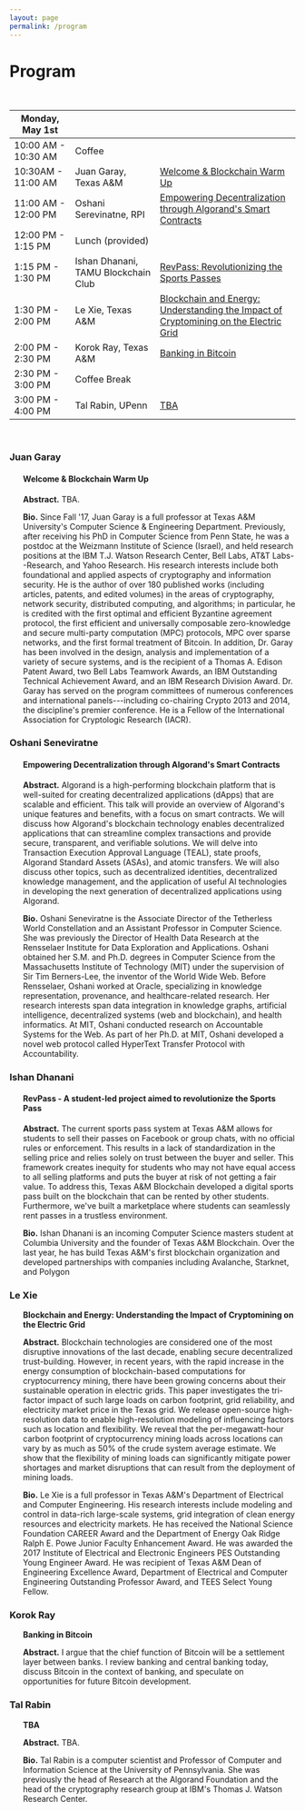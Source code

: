 ```yaml
---
layout: page
permalink: /program
---
```


# Program
<br>

| Monday, May 1st       |              |   |
| ---------------------------- | ------------ | ----------- |
| 10:00 AM - 10:30 AM | Coffee |  |
| 10:30AM - 11:00 AM | Juan Garay, Texas A&M | [Welcome & Blockchain Warm Up](#juan-garay)  |
| 11:00 AM - 12:00 PM | Oshani Serevinatne, RPI | [Empowering Decentralization through Algorand's Smart Contracts](#oshani-serevinatne) |
| 12:00 PM - 1:15 PM | Lunch (provided) | | 
| 1:15 PM - 1:30 PM | Ishan Dhanani, TAMU Blockchain Club |  [RevPass: Revolutionizing the Sports Passes](#ishan-dhanani) |
| 1:30 PM - 2:00 PM | Le Xie, Texas A&M | [Blockchain and Energy: Understanding the Impact of Cryptomining on the Electric Grid](#le-xie) |
| 2:00 PM - 2:30 PM | Korok Ray, Texas A&M | [Banking in Bitcoin](#korok-ray) |
| 2:30 PM - 3:00 PM | Coffee Break |  |
| 3:00 PM - 4:00 PM | Tal Rabin, UPenn | [TBA](#tal-rabin) |  

<br>

### Juan Garay

<ul>
  <h4> Welcome & Blockchain Warm Up </h4>
  </ul>
<ul>
  <b>Abstract.</b> TBA.   </ul>
  
  <ul>
  <b>Bio.</b> Since Fall '17, Juan Garay is a full professor at Texas A&M University's Computer Science & Engineering Department. Previously, after receiving his PhD in Computer Science from Penn State, he was a postdoc at the Weizmann Institute of Science (Israel), and held research positions at the IBM T.J. Watson Research Center, Bell Labs, AT&T Labs--Research, and Yahoo Research. His research interests include both foundational and applied aspects of cryptography and information security. He is the author of over 180 published works (including articles, patents, and edited volumes) in the areas of cryptography, network security, distributed computing, and algorithms; in particular, he is credited with the first optimal and efficient Byzantine agreement protocol, the first efficient and universally composable zero-knowledge and secure multi-party computation (MPC) protocols, MPC over sparse networks, and the first formal treatment of Bitcoin. In addition, Dr. Garay has been involved in the design, analysis and implementation of a variety of secure systems, and is the recipient of a Thomas A. Edison Patent Award, two Bell Labs Teamwork Awards, an IBM Outstanding Technical Achievement Award, and an IBM Research Division Award. Dr. Garay has served on the program committees of numerous conferences and international panels---including co-chairing Crypto 2013 and 2014, the discipline's premier conference. He is a Fellow of the International Association for Cryptologic Research (IACR).
</ul>

###  Oshani Seneviratne
<ul>
<h4> Empowering Decentralization through Algorand's Smart Contracts </h4>
</ul>
<ul>
  <b>Abstract.</b> Algorand is a high-performing blockchain platform that is well-suited for creating decentralized applications (dApps) that are scalable and efficient.
This talk will provide an overview of Algorand's unique features and benefits, with a focus on smart contracts. We will discuss how Algorand's blockchain technology enables decentralized applications that can streamline complex transactions and provide secure, transparent, and verifiable solutions. We will delve into Transaction Execution Approval Language (TEAL), state proofs, Algorand Standard Assets (ASAs), and atomic transfers. We will also discuss other topics, such as decentralized identities, decentralized knowledge management, and the application of useful AI technologies in developing the next generation of decentralized applications using Algorand.
</ul>

<ul>
  <b>Bio.</b> Oshani Seneviratne is the Associate Director of the Tetherless World Constellation and an Assistant Professor in Computer Science. She was previously the Director of Health Data Research at the Rensselaer Institute for Data Exploration and Applications. Oshani obtained her S.M. and Ph.D. degrees in Computer Science from the Massachusetts Institute of Technology (MIT) under the supervision of Sir Tim Berners-Lee, the inventor of the World Wide Web. Before Rensselaer, Oshani worked at Oracle, specializing in knowledge representation, provenance, and healthcare-related research. Her research interests span data integration in knowledge graphs, artificial intelligence, decentralized systems (web and blockchain), and health informatics. At MIT, Oshani conducted research on Accountable Systems for the Web. As part of her Ph.D. at MIT, Oshani developed a novel web protocol called HyperText Transfer Protocol with Accountability.
</ul>

### Ishan Dhanani
<ul>
<h4>RevPass - A student-led project aimed to revolutionize the Sports Pass</h4>
  </ul>

<ul>
<b>Abstract.</b> The current sports pass system at Texas A&M allows for students to sell their passes on Facebook or group chats, with no official rules or enforcement. This results in a lack of standardization in the selling price and relies solely on trust between the buyer and seller. This framework creates inequity for students who may not have equal access to all selling platforms and puts the buyer at risk of not getting a fair value. To address this, Texas A&M Blockchain developed a digital sports pass built on the blockchain that can be rented by other students. Furthermore, we've built a marketplace where students can seamlessly rent passes in a trustless environment. 
  </ul>

<ul>
<b>Bio.</b> Ishan Dhanani is an incoming Computer Science masters student at Columbia University and the founder of Texas A&M Blockchain. Over the last year, he has build Texas A&M's first blockchain organization and developed partnerships with companies including Avalanche, Starknet, and Polygon
  </ul>

### Le Xie

<ul>
<b>Blockchain and Energy: Understanding the Impact of Cryptomining on the Electric Grid</b>
</ul>

<ul>
<b>Abstract.</b> Blockchain technologies are considered one of the most disruptive innovations of the last decade, enabling secure decentralized trust-building. However, in recent years, with the rapid increase in the energy consumption of blockchain-based computations for cryptocurrency mining, there have been growing concerns about their sustainable operation in electric grids. This paper investigates the tri-factor impact of such large loads on carbon footprint, grid reliability, and electricity market price in the Texas grid. We release open-source high-resolution data to enable high-resolution modeling of influencing factors such as location and flexibility. We reveal that the per-megawatt-hour carbon footprint of cryptocurrency mining loads across locations can vary by as much as 50% of the crude system average estimate. We show that the flexibility of mining loads can significantly mitigate power shortages and market disruptions that can result from the deployment of mining loads.
</ul>

<ul>
<b>Bio.</b> Le Xie is a full professor in Texas A&M's Department of Electrical and Computer Engineering. His research interests include modeling and control in data-rich large-scale systems, grid integration of clean energy resources and electricity markets. He has received the National Science Foundation CAREER Award and the Department of Energy Oak Ridge Ralph E. Powe Junior Faculty Enhancement Award. He was awarded the 2017 Institute of Electrical and Electronic Engineers PES Outstanding Young Engineer Award. He was recipient of Texas A&M Dean of Engineering Excellence Award, Department of Electrical and Computer Engineering Outstanding Professor Award, and TEES Select Young Fellow.</ul>

### Korok Ray
<ul>
<b> Banking in Bitcoin</b>
</ul>

<ul>
<b>Abstract.</b> I argue that the chief function of Bitcoin will be a settlement layer between banks.  I review banking and central banking today, discuss Bitcoin in the context of banking, and speculate on opportunities for future Bitcoin development.
</ul>

### Tal Rabin

<ul>
<b>TBA</b>
</ul>

<ul>
<b>Abstract.</b> TBA.
</ul>

<ul>
<b>Bio.</b> Tal Rabin is a computer scientist and Professor of Computer and Information Science at the University of Pennsylvania. She was previously the head of Research at the Algorand Foundation and the head of the cryptography research group at IBM's Thomas J. Watson Research Center.
</ul>